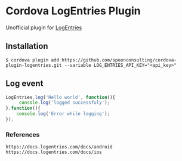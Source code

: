 # Cordova LogEntries Plugin 

Unofficial plugin for [LogEntries](https://logentries.com)


## Installation

    $ cordova plugin add https://github.com/spoonconsulting/cordova-plugin-logentries.git --variable LOG_ENTRIES_API_KEY="<api_key>"


## Log event
```javascript
LogEntries.log('Hello world', function(){
     console.log('logged successfuly');
},function(){
    console.log('Error while logging');
});
```
### References

```
https://docs.logentries.com/docs/android
https://docs.logentries.com/docs/ios
```